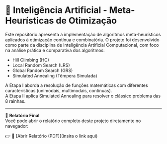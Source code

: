 # 🧠 Inteligência Artificial - Meta-Heurísticas de Otimização

Este repositório apresenta a implementação de algoritmos meta-heurísticos aplicados à otimização contínua e combinatória. O projeto foi desenvolvido como parte da disciplina de Inteligência Artificial Computacional, com foco na análise prática e comparativa dos algoritmos:

- Hill Climbing (HC)
- Local Random Search (LRS)
- Global Random Search (GRS)
- Simulated Annealing (Têmpera Simulada)

A Etapa I aborda a resolução de funções matemáticas com diferentes características (unimodais, multimodais, contínuas).  
A Etapa II aplica Simulated Annealing para resolver o clássico problema das 8 rainhas.

---

📄 **Relatório Final**  
Você pode abrir o relatório completo deste projeto diretamente no navegador:

👉 📄 [Abrir Relatório (PDF)](insira o link aqui)
